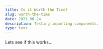 ```yaml
---
title: Is it Worth the Time?
slug: worth-the-time
date: 2021.06.24
description: Testing importing components.
type: text
---
```


<script>
  import EffeciencyCalculator from '../src/components/EffeciencyCalculator.svelte';
</script>

Lets see if this works…

<EffeciencyCalculator />